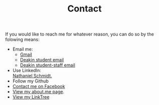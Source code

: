 ﻿---
layout: page
title: Contact
description: "Nathaniel Schmidt contact information; use email, LinkedIn or Facebook"
permalink: /contact/
---

If you would like to reach me for whatever reason, you can do so by the folowing means:

* Email me:
    * [Gmail](MAILTO:schmidty2244@gmail.com)
    * [Deakin student email](MAILTO:njschmidt@deakin.edu.au)
    * [Deakin student-staff email](MAILTO:n.schmidt@deakin.edu.au)
* Use LinkedIn:
    <script src="https://platform.linkedin.com/badges/js/profile.js" async defer type="text/javascript"></script>
    <div class="badge-base LI-profile-badge" data-locale="en_US" data-size="large" data-theme="light" data-type="VERTICAL" data-vanity="njsch" data-version="v1"><a class="badge-base__link LI-simple-link" href="https://au.linkedin.com/in/njsch?trk=profile-badge">Nathaniel Schmidt.</a></div>
* Follow my Github
    <div class="github-profile-badge" data-user="njsch"></div>
    <script src="https://cdn.jsdelivr.net/gh/Rapsssito/github-profile-badge@latest/src/widget.min.js"></script>
* [Contact me on Facebook](https://www.facebook.com/whatpictureisthat/)
* [View my about.me page](https://about.me/njschmidt/).
* [View my LinkTree](https://linktr.ee/njschmidt)

